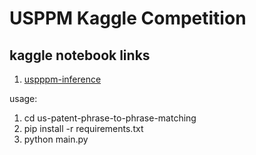 # USPPM Kaggle Competition

## kaggle notebook links
1. [uspppm-inference](https://www.kaggle.com/code/prokaggler/uspppm-inference)

usage:
1. cd us-patent-phrase-to-phrase-matching
2. pip install -r requirements.txt
3. python main.py